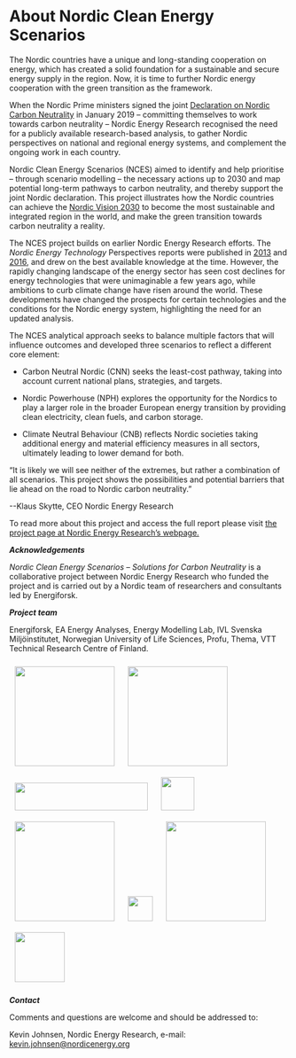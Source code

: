 # About Nordic Clean Energy Scenarios

The Nordic countries have a unique and long-standing cooperation on energy, which has created a solid foundation for a sustainable and secure energy supply in the region. Now, it is time to further Nordic energy cooperation with the green transition as the framework. 

When the Nordic Prime ministers signed the joint [Declaration on Nordic Carbon Neutrality](https://www.norden.org/en/declaration/declaration-nordic-carbon-neutrality) in January 2019 – committing themselves to work towards carbon neutrality – Nordic Energy Research recognised the need for a publicly available research-based analysis, to gather Nordic perspectives on national and regional energy systems, and complement the ongoing work in each country. 

Nordic Clean Energy Scenarios (NCES) aimed to identify and help prioritise – through scenario modelling – the necessary actions up to 2030 and map potential long-term pathways to carbon neutrality, and thereby support the joint Nordic declaration. This project illustrates how the Nordic countries can achieve the [Nordic Vision 2030](https://www.norden.org/en/declaration/our-vision-2030) to become the most sustainable and integrated region in the world, and make the green transition towards carbon neutrality a reality.

The NCES project builds on earlier Nordic Energy Research efforts. The *Nordic Energy Technology* Perspectives  reports were published in [2013](https://www.nordicenergy.org/publications/nordic-energy-technology-perspectives/) and [2016](https://www.nordicenergy.org/project/nordic-energy-technology-perspectives/), and drew on the best available knowledge at the time. However, the rapidly changing landscape of the energy sector has seen cost declines for energy technologies that were unimaginable a few years ago, while ambitions to curb climate change have risen around the world. These developments have changed the prospects for certain technologies and the conditions for the Nordic energy system, highlighting the need for an updated analysis.

The NCES analytical approach seeks to balance multiple factors that will influence outcomes and developed three scenarios to reflect a different core element:

-	Carbon Neutral Nordic (CNN) seeks the least-cost pathway, taking into account current national plans, strategies, and targets.

-	Nordic Powerhouse (NPH) explores the opportunity for the Nordics to play a larger role in the broader European energy transition by providing clean electricity, clean fuels, and carbon storage.

-	Climate Neutral Behaviour (CNB) reflects Nordic societies taking additional energy and material efficiency measures in all sectors, ultimately leading to lower demand for both.


“It is likely we will see neither of the extremes, but rather a combination of all scenarios. This project shows the possibilities and potential barriers that lie ahead on the road to Nordic carbon neutrality.”

--Klaus Skytte, CEO Nordic Energy Research

To read more about this project and access the full report please visit [the project page at Nordic Energy Research’s webpage.](https://www.nordicenergy.org/project/nces/) 


***Acknowledgements***

*Nordic Clean Energy Scenarios – Solutions for Carbon Neutrality* is a collaborative project between Nordic Energy Research who funded the project and is carried out by a Nordic team of researchers and consultants led by Energiforsk.

***Project team***

Energiforsk, EA Energy Analyses, Energy Modelling Lab, IVL Svenska Miljöinstitutet, Norwegian University of Life Sciences, Profu, Thema, VTT Technical Research Centre of Finland.


<img src="./images/ef_farg.png" width="180px" style="margin: 10px"/>
<img src="./images/ea_energy_analyses_txt.gif" width="180px" style="margin: 10px"/>
<img src="./images/EMLdefault.svg" width="240px" height="50px" style="margin: 10px"/>

<img src="./images/ivl-svenska-miljoinstitutet-logo-vector.svg" width="60px" style="margin: 10px"/>
<img src="./images/nmbu.png" width="180px" style="margin: 10px"/>
<img src="./images/Profu_grå_RÄTT.png" width="45px" style="margin: 10px"/>
<img src="./images/THEMA_logo_transparent.png" width="180px" style="margin: 10px"/>
<img src="./images/VTT_Orange_Logo.png" width="90px" style="margin: 10px"/>

***Contact***

Comments and questions are welcome and should be addressed to:

Kevin Johnsen, Nordic Energy Research, e-mail: [kevin.johnsen@nordicenergy.org](mailto:kevin.johnsen@nordicenergy.org)
